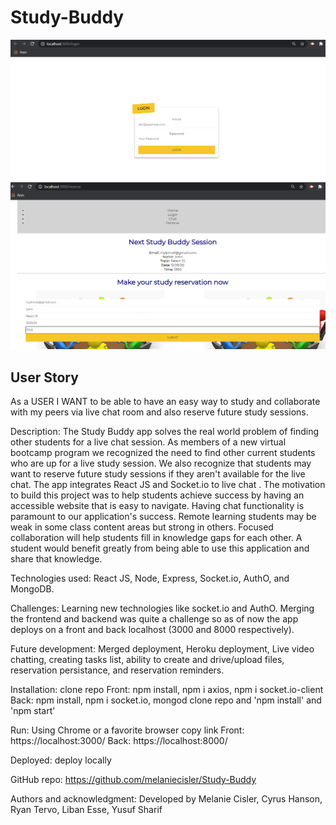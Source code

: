 # Study-Buddy

![](login.png)
![](reserve.PNG)

## User Story
As a USER
I WANT to be able to have an easy way to study and collaborate with my peers via live chat room and also reserve future study sessions.

Description: The Study Buddy app solves the real world problem of finding other students for a live chat session. As members of a new virtual bootcamp program we recognized the need to find other current students who are up for a live study session. We also recognize that students may want to reserve future study sessions if they aren't available for the live chat. The app integrates React JS and Socket.io to live chat . The  motivation to build this project was to help students achieve success by having an accessible website that is easy to navigate. Having chat functionality is paramount to our application's success. Remote learning students may be weak in some class content areas but strong in others. Focused collaboration will help students fill in knowledge gaps for each other. A student would benefit greatly from being able to use this application and share that knowledge.

Technologies used: React JS, Node, Express, Socket.io, AuthO, and MongoDB. 

Challenges:  Learning new technologies like socket.io and AuthO. Merging the frontend and backend was quite a challenge so as of now the app deploys on a front and back localhost (3000 and 8000 respectively). 

Future development: Merged deployment, Heroku deployment, Live video chatting, creating tasks list, ability to create and drive/upload files, reservation persistance,  and reservation reminders.  

Installation: clone repo
    Front: npm install, npm i axios, npm i socket.io-client
    Back: npm install, npm i socket.io, mongod
clone repo and  'npm install' and 'npm start'

Run: Using Chrome or a favorite browser copy link
    Front: https://localhost:3000/ 
    Back: https://localhost:8000/

Deployed: deploy locally 

GitHub repo: https://github.com/melaniecisler/Study-Buddy

Authors and acknowledgment: Developed by Melanie Cisler, Cyrus Hanson, Ryan Tervo, Liban Esse, Yusuf Sharif 
